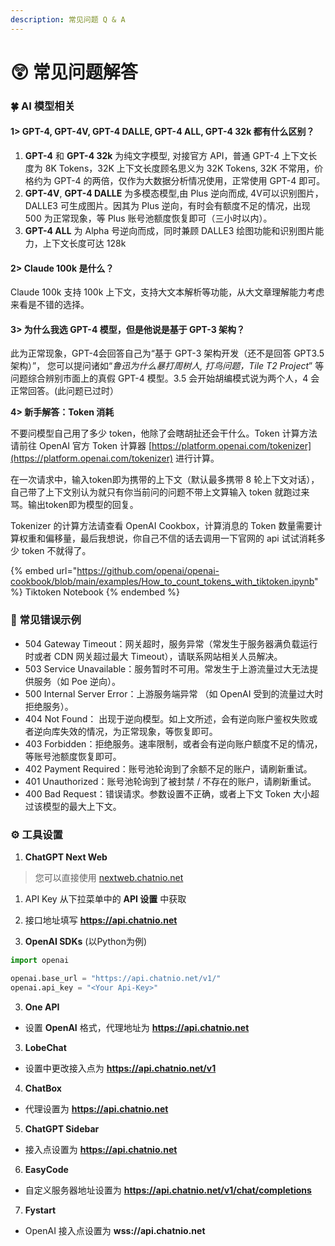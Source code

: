 ```yaml
---
description: 常见问题 Q & A
---
```


# 😲 常见问题解答

### 🍀 AI 模型相关

#### 1> GPT-4, GPT-4V, GPT-4 DALLE, GPT-4 ALL, GPT-4 32k 都有什么区别？

1. **GPT-4** 和 **GPT-4 32k** 为纯文字模型, 对接官方 API，普通 GPT-4 上下文长度为 8K Tokens，32K 上下文长度顾名思义为 32K Tokens, 32K 不常用，价格约为 GPT-4 的两倍，仅作为大数据分析情况使用，正常使用 GPT-4 即可。
2. **GPT-4V**, **GPT-4 DALLE** 为多模态模型,由 Plus 逆向而成, 4V可以识别图片，DALLE3 可生成图片。因其为 Plus 逆向，有时会有额度不足的情况，出现 500 为正常现象，等 Plus 账号池额度恢复即可（三小时以内）。
3. **GPT-4 ALL** 为 Alpha 号逆向而成，同时兼顾 DALLE3 绘图功能和识别图片能力，上下文长度可达 128k

#### 2> Claude 100k 是什么？

Claude 100k 支持 100k 上下文，支持大文本解析等功能，从大文章理解能力考虑来看是不错的选择。

#### 3> 为什么我选 GPT-4 模型，但是他说是基于 GPT-3 架构？

此为正常现象，GPT-4会回答自己为“基于 GPT-3 架构开发（还不是回答 GPT3.5架构）”， 您可以提问诸如“_鲁迅为什么暴打周树人, 打鸟问题，Tile T2 Project_” 等问题综合辨别市面上的真假 GPT-4 模型。3.5 会开始胡编模式说为两个人，4 会正常回答。(此问题已过时）

**4> 新手解答：Token 消耗**

不要问模型自己用了多少 token，他除了会瞎胡扯还会干什么。Token 计算方法请前往 OpenAI 官方 Token 计算器 [https://platform.openai.com/tokenizer](https://platform.openai.com/tokenizer) 进行计算。

在一次请求中，输入token即为携带的上下文（默认最多携带 8 轮上下文对话），自己带了上下文别认为就只有你当前问的问题不带上文算输入 token 就跑过来骂。输出token即为模型的回复。

Tokenizer 的计算方法请查看 OpenAI Cookbox，计算消息的 Token 数量需要计算权重和偏移量，最后我想说，你自己不信的话去调用一下官网的 api 试试消耗多少 token 不就得了。

{% embed url="https://github.com/openai/openai-cookbook/blob/main/examples/How_to_count_tokens_with_tiktoken.ipynb" %}
Tiktoken Notebook
{% endembed %}

### 🔨 常见错误示例

* 504 Gateway Timeout：网关超时，服务异常（常发生于服务器满负载运行时或者 CDN 网关超过最大 Timeout），请联系网站相关人员解决。
* 503 Service Unavailable：服务暂时不可用。常发生于上游流量过大无法提供服务（如 Poe 逆向）。
* 500 Internal Server Error：上游服务端异常 （如 OpenAI 受到的流量过大时拒绝服务）。
* 404 Not Found： 出现于逆向模型。如上文所述，会有逆向账户鉴权失败或者逆向库失效的情况，为正常现象，等恢复即可。
* 403 Forbidden：拒绝服务。速率限制，或者会有逆向账户额度不足的情况，等账号池额度恢复即可。
* 402 Payment Required：账号池轮询到了余额不足的账户，请刷新重试。
* 401 Unauthorized：账号池轮询到了被封禁 / 不存在的账户，请刷新重试。
* 400 Bad Request：错误请求。参数设置不正确，或者上下文 Token 大小超过该模型的最大上下文。



### :gear: 工具设置

1. **ChatGPT Next Web**

> 您可以直接使用 [nextweb.chatnio.net](https://nextweb.chatnio.net)

1. API Key 从下拉菜单中的 **API 设置** 中获取
2. 接口地址填写 **https://api.chatnio.net**



2. **OpenAI SDKs** (以Python为例)

```python
import openai

openai.base_url = "https://api.chatnio.net/v1/"
openai.api_key = "<Your Api-Key>"
```



3. **One API**

* 设置 **OpenAI** 格式，代理地址为 **https://api.chatnio.net**

3. **LobeChat**&#x20;

* 设置中更改接入点为 **https://api.chatnio.net/v1**

4. **ChatBox**

* 代理设置为 **https://api.chatnio.net**



5. **ChatGPT Sidebar**

* 接入点设置为 **https://api.chatnio.net**



6. **EasyCode**

* 自定义服务器地址设置为 **https://api.chatnio.net/v1/chat/completions**



7. **Fystart**

* OpenAI 接入点设置为 **wss://api.chatnio.net**


